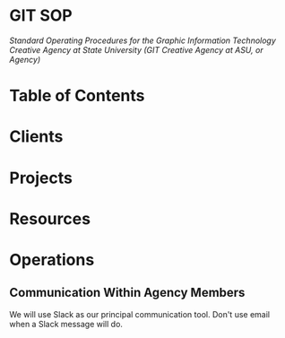 # GIT SOP

_Standard Operating Procedures for the Graphic Information Technology Creative Agency at State University (GIT Creative Agency at ASU, or Agency)_

# Table of Contents

# Clients

# Projects

# Resources

# Operations

## Communication Within Agency Members

We will use Slack as our principal communication tool. Don't use email when a Slack message will do.
